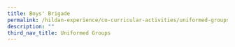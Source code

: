 ```yaml
---
title: Boys' Brigade
permalink: /hildan-experience/co-curricular-activities/uniformed-groups/boys-brigade/
description: ""
third_nav_title: Uniformed Groups
---
```

